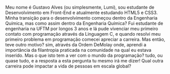 Meu nome é Gustavo Alves (ou simplesmente, Lumi), sou estudante de Desenvolvimento em Front-End e atualmente estudando HTML5 e CSS3. Minha transição para o desenvolvimento começou dentro da Engenharia Química, mas como assim dentro da Engenharia Química? Fui estudante de engenharia na UFTM por longos 3 anos e lá pude vivenciar meu primeiro contato com programação através da Linguagem C, e quando resolvi meu primeiro problema em programação comecei apreciar a carreira. Mas então, teve outro motivo? sim, através da Ordem DeMolay onde, aprendi a importância da filantropia praticada na comunidade na qual eu estava inserido. Mas o que isto tem a ver com o mundo da programação? tudo, ou quase tudo, e a resposta a esta pergunta tu mesmo irá me dizer! Qual outra carreira pode impactar a vida de pessoas em escala global?
<!---
Gustavo-LumiDev/Gustavo-LumiDev is a ✨ special ✨ repository because its `README.md` (this file) appears on your GitHub profile.
You can click the Preview link to take a look at your changes.
--->
